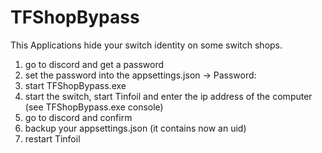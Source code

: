 # TFShopBypass

This Applications hide your switch identity on some switch shops.

1. go to discord and get a password
2. set the password into the appsettings.json -> Password:
3. start TFShopBypass.exe
5. start the switch, start Tinfoil and enter the ip address of the computer (see TFShopBypass.exe console) 
6. go to discord and confirm 
7. backup your appsettings.json (it contains now an uid)
8. restart Tinfoil
